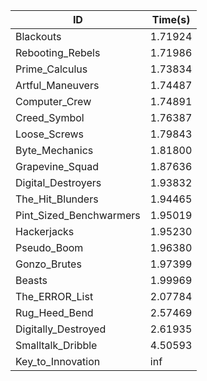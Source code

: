 |ID|Time(s)|
|-|-|
|Blackouts|1.71924|
|Rebooting_Rebels|1.71986|
|Prime_Calculus|1.73834|
|Artful_Maneuvers|1.74487|
|Computer_Crew|1.74891|
|Creed_Symbol|1.76387|
|Loose_Screws|1.79843|
|Byte_Mechanics|1.81800|
|Grapevine_Squad|1.87636|
|Digital_Destroyers|1.93832|
|The_Hit_Blunders|1.94465|
|Pint_Sized_Benchwarmers|1.95019|
|Hackerjacks|1.95230|
|Pseudo_Boom|1.96380|
|Gonzo_Brutes|1.97399|
|Beasts|1.99969|
|The_ERROR_List|2.07784|
|Rug_Heed_Bend|2.57469|
|Digitally_Destroyed|2.61935|
|Smalltalk_Dribble|4.50593|
|Key_to_Innovation|inf|
